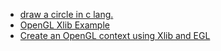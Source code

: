- [draw a circle in c lang.](https://gist.github.com/corehello/3fb71d7bde82d1cf161ab8ed07949d6a)
- [OpenGL Xlib Example](https://github.com/vbsw/opengl-xlib-example)
- [Create an OpenGL context using Xlib and EGL](https://gist.github.com/pedrominicz/2d81559c5fb66d23d6bb627570956605)
